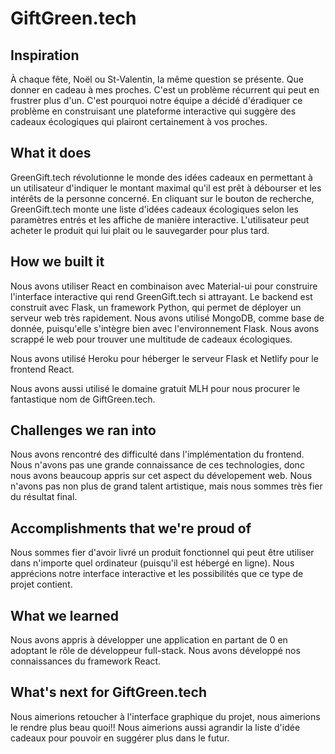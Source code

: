 # GiftGreen.tech

## Inspiration
À chaque fête, Noël ou St-Valentin, la même question se présente. Que donner en cadeau à mes proches. C'est un problème récurrent qui peut en frustrer plus d'un. C'est pourquoi notre équipe a décidé d'éradiquer ce problème en construisant une plateforme interactive qui suggère des cadeaux écologiques qui plairont certainement à vos proches.

## What it does
GreenGift.tech révolutionne le monde des idées cadeaux en permettant à un utilisateur d'indiquer le montant maximal qu'il est prêt à débourser et les intérêts de la personne concerné. En cliquant sur le bouton de recherche, GreenGift.tech monte une liste d'idées cadeaux écologiques selon les paramètres entrés et les affiche de manière interactive. L'utilisateur peut acheter le produit qui lui plait ou le sauvegarder pour plus tard.

## How we built it
Nous avons utiliser React en combinaison avec Material-ui pour construire l'interface interactive qui rend GreenGift.tech si attrayant. Le backend est construit avec Flask, un framework Python, qui permet de déployer un serveur web très rapidement. Nous avons utilisé MongoDB, comme base de donnée, puisqu'elle s'intègre bien avec l'environnement Flask. Nous avons scrappé le web pour trouver une multitude de cadeaux écologiques.

Nous avons utilisé Heroku pour héberger le serveur Flask et Netlify pour le frontend React.

Nous avons aussi utilisé le domaine gratuit MLH pour nous procurer le fantastique nom de GiftGreen.tech.

## Challenges we ran into
Nous avons rencontré des difficulté dans l'implémentation du frontend. Nous n'avons pas une grande connaissance de ces technologies, donc nous avons beaucoup appris sur cet aspect du dévelopement web. Nous n'avons pas non plus de grand talent artistique, mais nous sommes très fier du résultat final.

## Accomplishments that we're proud of
Nous sommes fier d'avoir livré un produit fonctionnel qui peut être utiliser dans n'importe quel ordinateur (puisqu'il est hébergé en ligne). Nous apprécions notre interface interactive et les possibilités que ce type de projet contient.

## What we learned
Nous avons appris à développer une application en partant de 0 en adoptant le rôle de développeur full-stack. Nous avons développé nos connaissances du framework React.

## What's next for GiftGreen.tech
Nous aimerions retoucher à l'interface graphique du projet, nous aimerions le rendre plus beau quoi!!
Nous aimerions aussi agrandir la liste d'idée cadeaux pour pouvoir en suggérer plus dans le futur.
